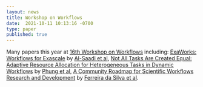 ```yaml
---
layout: news
title: Workshop on Workflows
date:  2021-10-11 10:13:16 -0700
type: paper
published: true
---
```


Many papers this year at [16th Workshop on Workflows](https://works-workshop.org/) including: [ ExaWorks: Workflows for Exascale](https://arxiv.org/abs/2108.13521) by [Al-Saadi et al](), [Not All Tasks Are Created Equal: Adaptive Resource Allocation for Heterogeneous Tasks in Dynamic Workflows]() by [Phung et al](), [A Community Roadmap for Scientific Workflows Research and Development](https://arxiv.org/abs/2110.02168) by [Ferreira da Silva et al]().